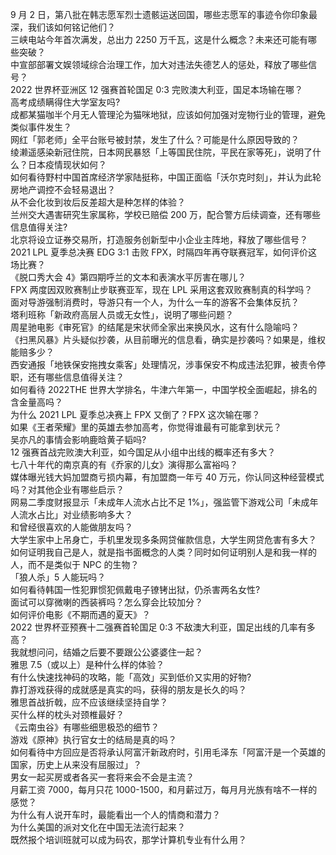 9 月 2 日，第八批在韩志愿军烈士遗骸运送回国，哪些志愿军的事迹令你印象最深，我们该如何铭记他们？  
三峡电站今年首次满发，总出力 2250 万千瓦，这是什么概念？未来还可能有哪些突破？  
中宣部部署文娱领域综合治理工作，加大对违法失德艺人的惩处，释放了哪些信号？  
2022 世界杯亚洲区 12 强赛首轮国足 0:3 完败澳大利亚，国足本场输在哪？  
高考成绩瞒得住大学室友吗?  
成都某猫咖半个月无人管理沦为猫咪地狱，应该如何加强对宠物行业的管理，避免类似事件发生？  
网红「郭老师」全平台账号被封禁，发生了什么？可能是什么原因导致的？  
绫濑遥感染新冠住院，日本网民暴怒「上等国民住院，平民在家等死」，说明了什么？日本疫情现状如何？  
如何看待野村中国首席经济学家陆挺称，中国正面临「沃尔克时刻」，并认为此轮房地产调控不会轻易退出？  
从不会化妆到妆后反差超大是种怎样的体验？  
兰州交大遇害研究生家属称，学校已赔偿 200 万，配合警方后续调查，还有哪些信息值得关注?  
北京将设立证券交易所，打造服务创新型中小企业主阵地，释放了哪些信号？  
2021 LPL 夏季总决赛 EDG 3:1 击败 FPX，时隔四年再夺联赛冠军，如何评价这场比赛？  
《脱口秀大会 4》第四期呼兰的文本和表演水平厉害在哪儿？  
FPX 两度因双败赛制止步联赛亚军，现在 LPL 采用这套双败赛制真的科学吗？  
面对导游强制消费时，导游只有一个人，为什么一车的游客不会集体反抗？  
塔利班称「新政府高层人员或无女性」，说明了哪些问题？  
周星驰电影《审死官》的结尾是宋状师全家出来换风水，这有什么隐喻吗？  
《扫黑风暴》片头疑似抄袭，从目前曝光的信息看，确实是抄袭吗？如果是，维权能赔多少？  
西安通报「地铁保安拖拽女乘客」处理情况，涉事保安不构成违法犯罪，被责令停职，还有哪些信息值得关注？  
如何看待 2022THE 世界大学排名，牛津六年第一，中国学校全面崛起，排名的含金量高吗？  
为什么 2021 LPL 夏季总决赛上 FPX 又倒了？FPX 这次输在哪？  
如果《王者荣耀》里的英雄去参加高考，你觉得谁最有可能拿到状元？  
吴亦凡的事情会影响鹿晗黄子韬吗?  
12 强赛首战完败澳大利亚，如今国足从小组中出线的概率还有多大？  
七八十年代的南京真的有《乔家的儿女》演得那么富裕吗？  
媒体曝光钱大妈加盟商亏损内幕，有加盟商一年亏 40 万元，你认同这种经营模式吗？对其他企业有哪些启示？  
网易二季度财报显示「未成年人流水占比不足 1%」，强监管下游戏公司「未成年人流水占比」对业绩影响多大？  
和曾经很喜欢的人能做朋友吗？  
大学生家中上吊身亡，手机里发现多条网贷催款信息，大学生网贷危害有多大？  
如何证明我自己是人，就是指书面概念的人类？同时如何证明别人是和我一样的人，而不是类似于 NPC 的生物？  
「狼人杀」5 人能玩吗？  
如何看待韩国一性犯罪惯犯佩戴电子镣铐出狱，仍杀害两名女性?  
面试可以穿微喇的西装裤吗？怎么穿会比较加分？  
如何评价电影《不期而遇的夏天》？  
2022 世界杯亚预赛十二强赛首轮国足 0:3 不敌澳大利亚，国足出线的几率有多高？  
我就想问问，结婚之后要不要跟公公婆婆住一起？  
雅思 7.5（或以上）是种什么样的体验？  
有什么快速找神码的攻略，能「高效」买到低价又实用的好物?  
靠打游戏获得的成就感是真实的吗，获得的朋友是长久的吗？  
雅思首战折戟，应不应该继续坚持自学？  
买什么样的枕头对颈椎最好？  
《云南虫谷》有哪些细思极恐的细节？  
游戏《原神》执行官女士的结局是真的吗？  
如何看待中方回应是否将承认阿富汗新政府时，引用毛泽东「阿富汗是一个英雄的国家，历史上从来没有屈服过」？  
男女一起买房或者各买一套将来会不会是主流？  
月薪工资 7000，每月只花 1000-1500，和月薪过万，每月月光族有啥不一样的感觉？  
为什么有人说开车时，最能看出一个人的情商和潜力？  
为什么美国的派对文化在中国无法流行起来？  
既然报个培训班就可以成为码农，那学计算机专业有什么用？  
